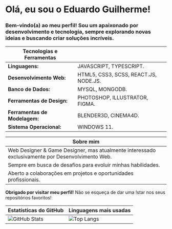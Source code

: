 # Olá, eu sou o Eduardo Guilherme!

### Bem-vindo(a) ao meu perfil! Sou um apaixonado por desenvolvimento e tecnologia, sempre explorando novas ideias e buscando criar soluções incríveis.

<!-- Tecnologias e Ferramentas -->
| **Tecnologias e Ferramentas**         |                                                                                           |
|---------------------------------------|-------------------------------------------------------------------------------------------|
| **Linguagens:**                        | JAVASCRIPT, TYPESCRIPT.                                                                    |
| **Desenvolvimento Web:**               | HTML5, CSS3, SCSS, REACT.JS, NODE.JS.                                                      |
| **Banco de Dados:**                    | MYSQL, MONGODB.                                                                            |
| **Ferramentas de Design:**             | PHOTOSHOP, ILLUSTRATOR, FIGMA.                                                             |
| **Ferramentas de Modelagem:**          | BLENDER3D, CINEMA4D.                                                                       |
| **Sistema Operacional:**               | WINDOWS 11.                                                                                |

<!-- Sobre mim -->
| **Sobre mim**                                                                                               |
|-------------------------------------------------------------------------------------------------------------|
| Web Designer & Game Designer, mas atualmente interessado exclusivamente por Desenvolvimento Web.            |
| Sempre em busca de desafios para evoluir minhas habilidades.                                                |
| Aberto a colaborações em projetos e oportunidades profissionais.                                            |



**Obrigado por visitar meu perfil!** Não se esqueça de dar uma !star nos seus repositórios favoritos!

| Estatísticas do GitHub | Linguagens mais usadas |
|------------------------|-------------------------|
| ![GitHub Stats](https://github-readme-stats.vercel.app/api?username=egoficial&locale=pt-br) | ![Top Langs](https://github-readme-stats.vercel.app/api/top-langs?username=egoficial&layout=compact&langs_count=8&card_width=320&locale=pt-br) |
